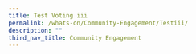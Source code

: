 ```yaml
---
title: Test Voting iii
permalink: /whats-on/Community-Engagement/Testiii/
description: ""
third_nav_title: Community Engagement
---
```

